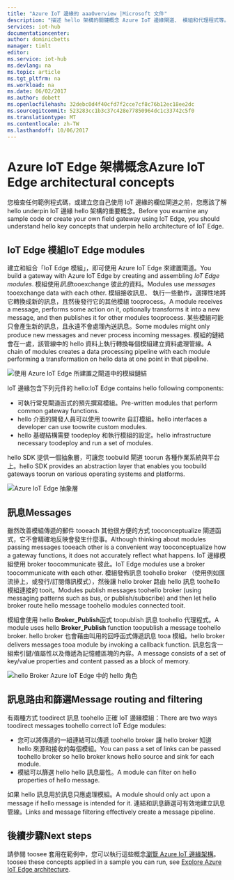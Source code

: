 ```yaml
---
title: "Azure IoT 邊緣的 aaaOverview |Microsoft 文件"
description: "描述 hello 架構的關鍵概念 Azure IoT 邊緣閘道、 模組和代理程式等。"
services: iot-hub
documentationcenter: 
author: dominicbetts
manager: timlt
editor: 
ms.service: iot-hub
ms.devlang: na
ms.topic: article
ms.tgt_pltfrm: na
ms.workload: na
ms.date: 06/02/2017
ms.author: dobett
ms.openlocfilehash: 32debc0d4f40cfd7f2cce7cf8c76b12ec18ee2dc
ms.sourcegitcommit: 523283cc1b3c37c428e77850964dc1c33742c5f0
ms.translationtype: MT
ms.contentlocale: zh-TW
ms.lasthandoff: 10/06/2017
---
```

# <a name="azure-iot-edge-architectural-concepts"></a><span data-ttu-id="d1d0a-103">Azure IoT Edge 架構概念</span><span class="sxs-lookup"><span data-stu-id="d1d0a-103">Azure IoT Edge architectural concepts</span></span>

<span data-ttu-id="d1d0a-104">您檢查任何範例程式碼，或建立您自己使用 IoT 邊緣的欄位閘道之前，您應該了解 hello underpin IoT 邊緣 hello 架構的重要概念。</span><span class="sxs-lookup"><span data-stu-id="d1d0a-104">Before you examine any sample code or create your own field gateway using IoT Edge, you should understand hello key concepts that underpin hello architecture of IoT Edge.</span></span>

## <a name="iot-edge-modules"></a><span data-ttu-id="d1d0a-105">IoT Edge 模組</span><span class="sxs-lookup"><span data-stu-id="d1d0a-105">IoT Edge modules</span></span>

<span data-ttu-id="d1d0a-106">建立和組合「IoT Edge 模組」，即可使用 Azure IoT Edge 來建置閘道。</span><span class="sxs-lookup"><span data-stu-id="d1d0a-106">You build a gateway with Azure IoT Edge by creating and assembling *IoT Edge modules*.</span></span> <span data-ttu-id="d1d0a-107">模組使用*訊息*tooexchange 彼此的資料。</span><span class="sxs-lookup"><span data-stu-id="d1d0a-107">Modules use *messages* tooexchange data with each other.</span></span> <span data-ttu-id="d1d0a-108">模組接收訊息、 執行一些動作，選擇性地將它轉換成新的訊息，且然後發行它的其他模組 tooprocess。</span><span class="sxs-lookup"><span data-stu-id="d1d0a-108">A module receives a message, performs some action on it, optionally transforms it into a new message, and then publishes it for other modules tooprocess.</span></span> <span data-ttu-id="d1d0a-109">某些模組可能只會產生新的訊息，且永遠不會處理內送訊息。</span><span class="sxs-lookup"><span data-stu-id="d1d0a-109">Some modules might only produce new messages and never process incoming messages.</span></span> <span data-ttu-id="d1d0a-110">模組的鏈結會在一處，該管線中的 hello 資料上執行轉換每個模組建立資料處理管線。</span><span class="sxs-lookup"><span data-stu-id="d1d0a-110">A chain of modules creates a data processing pipeline with each module performing a transformation on hello data at one point in that pipeline.</span></span>

![使用 Azure IoT Edge 所建置之閘道中的模組鏈結][1]

<span data-ttu-id="d1d0a-112">IoT 邊緣包含下列元件的 hello:</span><span class="sxs-lookup"><span data-stu-id="d1d0a-112">IoT Edge contains hello following components:</span></span>

* <span data-ttu-id="d1d0a-113">可執行常見閘道函式的預先撰寫模組。</span><span class="sxs-lookup"><span data-stu-id="d1d0a-113">Pre-written modules that perform common gateway functions.</span></span>
* <span data-ttu-id="d1d0a-114">hello 介面的開發人員可以使用 toowrite 自訂模組。</span><span class="sxs-lookup"><span data-stu-id="d1d0a-114">hello interfaces a developer can use toowrite custom modules.</span></span>
* <span data-ttu-id="d1d0a-115">hello 基礎結構需要 toodeploy 和執行模組的設定。</span><span class="sxs-lookup"><span data-stu-id="d1d0a-115">hello infrastructure necessary toodeploy and run a set of modules.</span></span>

<span data-ttu-id="d1d0a-116">hello SDK 提供一個抽象層，可讓您 toobuild 閘道 toorun 各種作業系統與平台上。</span><span class="sxs-lookup"><span data-stu-id="d1d0a-116">hello SDK provides an abstraction layer that enables you toobuild gateways toorun on various operating systems and platforms.</span></span>

![Azure IoT Edge 抽象層][2]

## <a name="messages"></a><span data-ttu-id="d1d0a-118">訊息</span><span class="sxs-lookup"><span data-stu-id="d1d0a-118">Messages</span></span>

<span data-ttu-id="d1d0a-119">雖然改善模組傳遞的郵件 tooeach 其他很方便的方式 tooconceptualize 閘道函式，它不會精確地反映會發生什麼事。</span><span class="sxs-lookup"><span data-stu-id="d1d0a-119">Although thinking about modules passing messages tooeach other is a convenient way tooconceptualize how a gateway functions, it does not accurately reflect what happens.</span></span> <span data-ttu-id="d1d0a-120">IoT 邊緣模組使用 broker toocommunicate 彼此。</span><span class="sxs-lookup"><span data-stu-id="d1d0a-120">IoT Edge modules use a broker toocommunicate with each other.</span></span> <span data-ttu-id="d1d0a-121">模組發佈訊息 toohello broker （使用例如匯流排上，或發行/訂閱傳訊模式），然後讓 hello broker 路由 hello 訊息 toohello 模組連接的 tooit。</span><span class="sxs-lookup"><span data-stu-id="d1d0a-121">Modules publish messages toohello broker (using messaging patterns such as bus, or publish/subscribe) and then let hello broker route hello message toohello modules connected tooit.</span></span>

<span data-ttu-id="d1d0a-122">模組會使用 hello **Broker_Publish**函式 toopublish 訊息 toohello 代理程式。</span><span class="sxs-lookup"><span data-stu-id="d1d0a-122">A module uses hello **Broker_Publish** function toopublish a message toohello broker.</span></span> <span data-ttu-id="d1d0a-123">hello broker 也會藉由叫用的回呼函式傳遞訊息 tooa 模組。</span><span class="sxs-lookup"><span data-stu-id="d1d0a-123">hello broker delivers messages tooa module by invoking a callback function.</span></span> <span data-ttu-id="d1d0a-124">訊息包含一組索引鍵/值屬性以及傳遞為記憶體區塊的內容。</span><span class="sxs-lookup"><span data-stu-id="d1d0a-124">A message consists of a set of key/value properties and content passed as a block of memory.</span></span>

![hello Broker Azure IoT Edge 中的 hello 角色][3]

## <a name="message-routing-and-filtering"></a><span data-ttu-id="d1d0a-126">訊息路由和篩選</span><span class="sxs-lookup"><span data-stu-id="d1d0a-126">Message routing and filtering</span></span>

<span data-ttu-id="d1d0a-127">有兩種方式 toodirect 訊息 toohello 正確 IoT 邊緣模組：</span><span class="sxs-lookup"><span data-stu-id="d1d0a-127">There are two ways toodirect messages toohello correct IoT Edge modules:</span></span>

* <span data-ttu-id="d1d0a-128">您可以將傳遞的一組連結可以傳遞 toohello broker 讓 hello broker 知道 hello 來源和接收的每個模組。</span><span class="sxs-lookup"><span data-stu-id="d1d0a-128">You can pass a set of links can be passed toohello broker so hello broker knows hello source and sink for each module.</span></span>
* <span data-ttu-id="d1d0a-129">模組可以篩選 hello hello 訊息屬性。</span><span class="sxs-lookup"><span data-stu-id="d1d0a-129">A module can filter on hello properties of hello message.</span></span>

<span data-ttu-id="d1d0a-130">如果 hello 訊息用於訊息只應處理模組。</span><span class="sxs-lookup"><span data-stu-id="d1d0a-130">A module should only act upon a message if hello message is intended for it.</span></span> <span data-ttu-id="d1d0a-131">連結和訊息篩選可有效地建立訊息管線。</span><span class="sxs-lookup"><span data-stu-id="d1d0a-131">Links and message filtering effectively create a message pipeline.</span></span>

## <a name="next-steps"></a><span data-ttu-id="d1d0a-132">後續步驟</span><span class="sxs-lookup"><span data-stu-id="d1d0a-132">Next steps</span></span>

<span data-ttu-id="d1d0a-133">請參閱 toosee 套用在範例中，您可以執行這些概念[瀏覽 Azure IoT 邊緣架構][lnk-hello-world]。</span><span class="sxs-lookup"><span data-stu-id="d1d0a-133">toosee these concepts applied in a sample you can run, see [Explore Azure IoT Edge architecture][lnk-hello-world].</span></span>

<!-- Images -->
[1]: media/iot-hub-iot-edge-overview/modules.png
[2]: media/iot-hub-iot-edge-overview/modules_2.png
[3]: media/iot-hub-iot-edge-overview/messages_1.png

<!-- Links -->
[lnk-hello-world]: ./iot-hub-linux-iot-edge-get-started.md